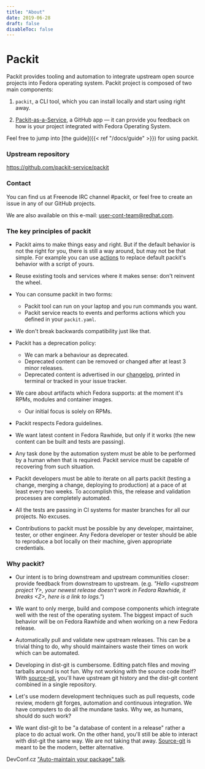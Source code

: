```yaml
---
title: "About"
date: 2019-06-28
draft: false
disableToc: false
---
```


# Packit

Packit provides tooling and automation to integrate upstream open source
projects into Fedora operating system. Packit project is composed of two main
components:

1. `packit`, a CLI tool, which you can install locally and start using right away.

2. [Packit-as-a-Service](https://github.com/marketplace/packit-as-a-service), a
   GitHub app — it can provide you feedback on how is your project integrated
   with Fedora Operating System.

Feel free to jump into [the guide]({{< ref "/docs/guide" >}}) for using packit.

### Upstream repository

https://github.com/packit-service/packit

### Contact

You can find us at Freenode IRC channel #packit, or feel free to create an
issue in any of our GitHub projects.

We are also available on this e-mail: user-cont-team@redhat.com.

### The key principles of packit

- Packit aims to make things easy and right. But if the default behavior is not
  the right for you, there is still a way around, but may not be that simple.
  For example you can use
  [actions](/docs/actions/)
  to replace default packit's behavior with a script of yours.

- Reuse existing tools and services where it makes sense: don't reinvent the
  wheel.

- You can consume packit in two forms:

  - Packit tool can run on your laptop and you run commands you want.
  - Packit service reacts to events and performs actions which you
    defined in your `packit.yaml`.

- We don't break backwards compatibility just like that.

- Packit has a deprecation policy:

  - We can mark a behaviour as deprecated.
  - Deprecated content can be removed or changed after at least 3 minor
    releases.
  - Deprecated content is advertised in our
    [changelog](https://github.com/packit-service/packit/blob/master/CHANGELOG.md),
    printed in terminal or tracked in your issue tracker.

- We care about artifacts which Fedora supports: at the moment it's RPMs,
  modules and container images.

  - Our initial focus is solely on RPMs.

- Packit respects Fedora guidelines.

- We want latest content in Fedora Rawhide, but only if it works (the new
  content can be built and tests are passing).

- Any task done by the automation system must be able to be performed by a
  human when that is required. Packit service must be capable of recovering
  from such situation.

- Packit developers must be able to iterate on all parts packit (testing a
  change, merging a change, deploying to production) at a pace of at least
  every two weeks. To accomplish this, the release and validation processes are
  completely automated.

- All the tests are passing in CI systems for master branches for all our
  projects. No excuses.

- Contributions to packit must be possible by any developer, maintainer,
  tester, or other engineer. Any Fedora developer or tester should be able to
  reproduce a bot locally on their machine, given appropriate credentials.

<!--more-->

### Why packit?

- Our intent is to bring downstream and upstream communities closer: provide
  feedback from downstream to upstream. (e.g. _"Hello \<upstream project Y>,
  your newest release doesn't work in Fedora Rawhide, it breaks \<Z>, here is
  a link to logs."_)

- We want to only merge, build and compose components which integrate well
  with the rest of the operating system. The biggest impact of such behavior
  will be on Fedora Rawhide and when working on a new Fedora release.

- Automatically pull and validate new upstream releases. This can be a trivial
  thing to do, why should maintainers waste their times on work which can be
  automated.

- Developing in dist-git is cumbersome. Editing patch files and moving
  tarballs around is not fun. Why not working with the source code itself?
  With [source-git](/source-git/), you'll have upstream git history and the
  dist-git content combined in a single repository.

- Let's use modern development techniques such as pull requests, code review,
  modern git forges, automation and continuous integration. We have computers
  to do all the mundane tasks. Why we, as humans, should do such work?

- We want dist-git to be "a database of content in a release" rather a place
  to do actual work. On the other hand, you'll still be able to interact with
  dist-git the same way. We are not taking that away.
  [Source-git](/source-git/) is meant to be the modern, better alternative.

DevConf.cz ["Auto-maintain your package" talk](https://www.youtube.com/watch?v=KpF27v6K4Oc).
